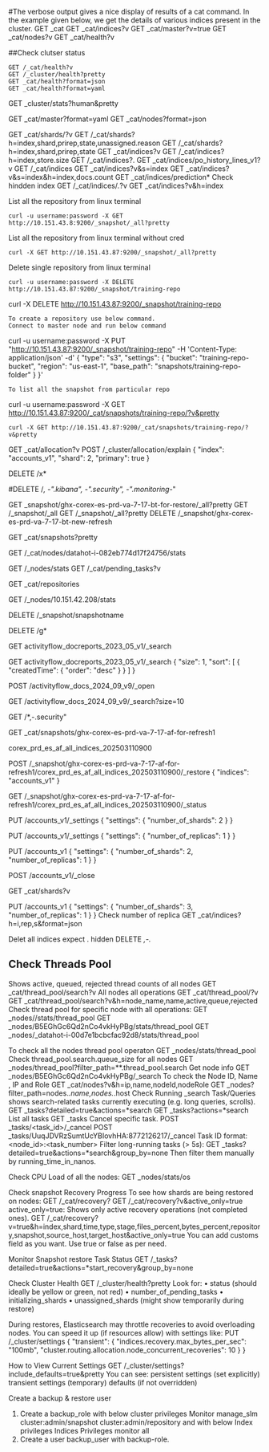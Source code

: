 #The verbose output gives a nice display of results of a cat command. In the example given below, we get the details of various indices present in the cluster.
GET _cat
GET _cat/indices?v
GET _cat/master?v=true
GET _cat/nodes?v
GET _cat/health?v


##Check clutser status
```
GET /_cat/health?v
GET /_cluster/health?pretty
GET _cat/health?format=json
GET _cat/health?format=yaml
```
GET _cluster/stats?human&pretty

GET _cat/master?format=yaml
GET _cat/nodes?format=json

GET _cat/shards/?v
GET /_cat/shards?h=index,shard,prirep,state,unassigned.reason
GET /_cat/shards?h=index,shard,prirep,state
GET _cat/indices?v
GET /_cat/indices?h=index,store.size
GET /_cat/indices?.
GET _cat/indices/po_history_lines_v1?v
GET /_cat/indices
GET _cat/indices?v&s=index
GET _cat/indices?v&s=index&h=index,docs.count
GET _cat/indices/prediction*
Check hindden index
GET /_cat/indices/*.*?v
GET _cat/indices?v&h=index

List all the repository from linux terminal
```
curl -u username:password -X GET http://10.151.43.8:9200/_snapshot/_all?pretty
```
List all the repository from linux terminal without cred
```
curl -X GET http://10.151.43.87:9200/_snapshot/_all?pretty
```
Delete single repository from linux terminal
```
curl -u username:password -X DELETE http://10.151.43.87:9200/_snapshot/training-repo
```
curl -X DELETE http://10.151.43.87:9200/_snapshot/training-repo
```
To create a repository use below command.
Connect to master node and run below command
```
curl -u username:password -X PUT "http://10.151.43.87:9200/_snapshot/training-repo" -H 'Content-Type: application/json' -d'
{
  "type": "s3",
  "settings": {
    "bucket": "training-repo-bucket",
    "region": "us-east-1",
    "base_path": "snapshots/training-repo-folder"
  }
}'
```
To list all the snapshot from particular repo
```
curl -u username:password -X GET http://10.151.43.87:9200/_cat/snapshots/training-repo/?v&pretty
```
curl -X GET http://10.151.43.87:9200/_cat/snapshots/training-repo/?v&pretty
```

GET _cat/allocation?v
POST /_cluster/allocation/explain
{
  "index": "accounts_v1",
  "shard": 2,
  "primary": true
}

DELETE /x*

#DELETE /*, -".kibana", -".security", -".monitoring-*"

GET _snapshot/ghx-corex-es-prd-va-7-17-bt-for-restore/_all?pretty 
GET /_snapshot/_all
GET /_snapshot/_all?pretty
DELETE /_snapshot/ghx-corex-es-prd-va-7-17-bt-new-refresh

GET _cat/snapshots?pretty

GET /_cat/nodes/datahot-i-082eb774d17f24756/stats

GET /_nodes/stats
GET /_cat/pending_tasks?v

GET _cat/repositories

GET /_nodes/10.151.42.208/stats

DELETE /_snapshot/snapshotname

DELETE /g*

GET activityflow_docreports_2023_05_v1/_search

GET activityflow_docreports_2023_05_v1/_search
{
  "size": 1,
  "sort": [
    {
      "createdTime": {
        "order": "desc"
      }
    }
  ]
}


POST /activityflow_docs_2024_09_v9/_open

GET /activityflow_docs_2024_09_v9/_search?size=10

GET /*,-.security"


GET _cat/snapshots/ghx-corex-es-prd-va-7-17-af-for-refresh1

corex_prd_es_af_all_indices_202503110900

POST /_snapshot/ghx-corex-es-prd-va-7-17-af-for-refresh1/corex_prd_es_af_all_indices_202503110900/_restore
{
  "indices": "accounts_v1"
}

GET /_snapshot/ghx-corex-es-prd-va-7-17-af-for-refresh1/corex_prd_es_af_all_indices_202503110900/_status

PUT /accounts_v1/_settings
{
  "settings": {
    "number_of_shards": 2
  }
}


PUT /accounts_v1/_settings
{
  "settings": {
    "number_of_replicas": 1
  }
}

PUT /accounts_v1
{
  "settings": {
    "number_of_shards": 2,
    "number_of_replicas": 1
  }
}

POST /accounts_v1/_close

GET _cat/shards?v

PUT /accounts_v1
{
  "settings": {
    "number_of_shards": 3,
    "number_of_replicas": 1
  }
}
Check number of replica
GET _cat/indices?h=i,rep,s&format=json

Delet all indices expect . hidden
DELETE *,-.*

Check Threads Pool
--------------------------------------
Shows active, queued, rejected thread counts of all nodes
GET _cat/thread_pool/search?v
All nodes all operations
GET _cat/thread_pool/?v
GET _cat/thread_pool/search?v&h=node_name,name,active,queue,rejected
Check thread pool for specific node with all operations:
GET _nodes/<node ID or node name>/stats/thread_pool
GET _nodes/B5EGhGc6Qd2nCo4vkHyPBg/stats/thread_pool
GET _nodes/_datahot-i-00d7e1bcbcfac92d8/stats/thread_pool

To check all the nodes thread pool operaton
GET _nodes/stats/thread_pool
Check thread_pool.search.queue_size for all nodes
GET _nodes/thread_pool?filter_path=**.thread_pool.search
Get node info
GET _nodes/B5EGhGc6Qd2nCo4vkHyPBg/_search
To check the Node ID, Name , IP and Role
GET _cat/nodes?v&h=ip,name,nodeId,nodeRole
GET _nodes?filter_path=nodes.*.name,nodes.*.host
Check Running  _search Task/Queries
shows search-related tasks currently executing (e.g. long queries, scrolls).
GET _tasks?detailed=true&actions=*search
GET _tasks?actions=*search
List all tasks
GET _tasks
Cancel specific task.
POST _tasks/<task_id>/_cancel
POST _tasks/UuqJDVRzSumtUcYBIovhHA:8772126217/_cancel
Task ID format: <node_id>:<task_number>
Filter long-running tasks (> 5s):
GET _tasks?detailed=true&actions=*search&group_by=none
Then filter them manually by running_time_in_nanos.

Check CPU Load of all the nodes:
GET _nodes/stats/os

Check snapshot Recovery Progress
To see how shards are being restored on nodes:
GET /_cat/recovery?
GET /_cat/recovery?v&active_only=true
active_only=true: Shows only active recovery operations (not completed ones).
GET /_cat/recovery?v=true&h=index,shard,time,type,stage,files_percent,bytes_percent,repository,snapshot,source_host,target_host&active_only=true
You can add customs field as you want. Use true or false as per need.

Monitor Snapshot restore Task Status
GET /_tasks?detailed=true&actions=*start_recovery&group_by=none

Check Cluster Health
GET /_cluster/health?pretty
Look for:
•	status (should ideally be yellow or green, not red)
•	number_of_pending_tasks
•	initializing_shards
•	unassigned_shards (might show temporarily during restore)

During restores, Elasticsearch may throttle recoveries to avoid overloading nodes. You can speed it up (if resources allow) with settings like:
PUT /_cluster/settings
{
  "transient": {
    "indices.recovery.max_bytes_per_sec": "100mb",
    "cluster.routing.allocation.node_concurrent_recoveries": 10
  }
}

How to View Current Settings
GET /_cluster/settings?include_defaults=true&pretty
You can see:
persistent settings (set explicitly)
transient settings (temporary)
defaults (if not overridden)

Create a backup & restore user
1.	Create a backup_role with below cluster privileges
Monitor 
manage_slm 
cluster:admin/snapshot 
cluster:admin/repository
and with below Index privileges
Indices		Privileges
monitor 	all
2.	Create a user backup_user with backup-role.




